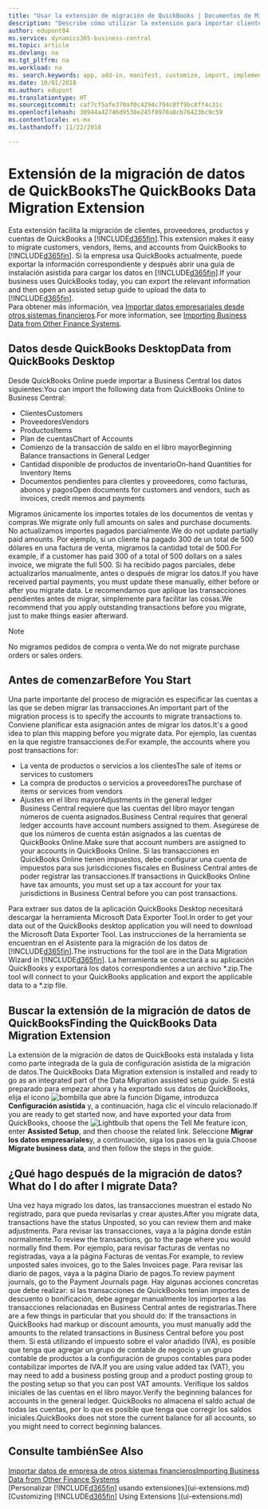 ```yaml
---
title: "Usar la extensión de migración de QuickBooks | Documentos de Microsoft"
description: "Describe cómo utilizar la extensión para importar clientes, proveedores, productos y cuentas desde QuickBooks Desktop a Business Central."
author: edupont04
ms.service: dynamics365-business-central
ms.topic: article
ms.devlang: na
ms.tgt_pltfrm: na
ms.workload: na
ms. search.keywords: app, add-in, manifest, customize, import, implement
ms.date: 10/01/2018
ms.author: edupont
ms.translationtype: HT
ms.sourcegitcommit: caf7cf5afe370af0c4294c794c0ff9bc8ff4c31c
ms.openlocfilehash: 30944a42746d9538e245f8970a8cb76423bc9c59
ms.contentlocale: es-mx
ms.lasthandoff: 11/22/2018

---
```


# <a name="the-quickbooks-data-migration-extension"></a><span data-ttu-id="a1227-103">Extensión de la migración de datos de QuickBooks</span><span class="sxs-lookup"><span data-stu-id="a1227-103">The QuickBooks Data Migration Extension</span></span>
<span data-ttu-id="a1227-104">Esta extensión facilita la migración de clientes, proveedores, productos y cuentas de QuickBooks a [!INCLUDE[d365fin](includes/d365fin_md.md)].</span><span class="sxs-lookup"><span data-stu-id="a1227-104">This extension makes it easy to migrate customers, vendors, items, and accounts from QuickBooks to [!INCLUDE[d365fin](includes/d365fin_md.md)].</span></span> <span data-ttu-id="a1227-105">Si la empresa usa QuickBooks actualmente, puede exportar la información correspondiente y después abrir una guía de instalación asistida para cargar los datos en [!INCLUDE[d365fin](includes/d365fin_md.md)].</span><span class="sxs-lookup"><span data-stu-id="a1227-105">If your business uses QuickBooks today, you can export the relevant information and then open an assisted setup guide to upload the data to [!INCLUDE[d365fin](includes/d365fin_md.md)].</span></span>  
<span data-ttu-id="a1227-106">Para obtener más información, vea [Importar datos empresariales desde otros sistemas financieros](across-import-data-configuration-packages.md).</span><span class="sxs-lookup"><span data-stu-id="a1227-106">For more information, see [Importing Business Data from Other Finance Systems](across-import-data-configuration-packages.md).</span></span>

## <a name="data-from-quickbooks-desktop"></a><span data-ttu-id="a1227-107">Datos desde QuickBooks Desktop</span><span class="sxs-lookup"><span data-stu-id="a1227-107">Data from QuickBooks Desktop</span></span>
 
<span data-ttu-id="a1227-108">Desde QuickBooks Online puede importar a Business Central los datos siguientes:</span><span class="sxs-lookup"><span data-stu-id="a1227-108">You can import the following data from QuickBooks Online to Business Central:</span></span>

- <span data-ttu-id="a1227-109">Clientes</span><span class="sxs-lookup"><span data-stu-id="a1227-109">Customers</span></span>  
- <span data-ttu-id="a1227-110">Proveedores</span><span class="sxs-lookup"><span data-stu-id="a1227-110">Vendors</span></span>  
- <span data-ttu-id="a1227-111">Productos</span><span class="sxs-lookup"><span data-stu-id="a1227-111">Items</span></span>  
- <span data-ttu-id="a1227-112">Plan de cuentas</span><span class="sxs-lookup"><span data-stu-id="a1227-112">Chart of Accounts</span></span>  
- <span data-ttu-id="a1227-113">Comienzo de la transacción de saldo en el libro mayor</span><span class="sxs-lookup"><span data-stu-id="a1227-113">Beginning Balance transactions in General Ledger</span></span>  
- <span data-ttu-id="a1227-114">Cantidad disponible de productos de inventario</span><span class="sxs-lookup"><span data-stu-id="a1227-114">On-hand Quantities for Inventory Items</span></span>  
- <span data-ttu-id="a1227-115">Documentos pendientes para clientes y proveedores, como facturas, abonos y pagos</span><span class="sxs-lookup"><span data-stu-id="a1227-115">Open documents for customers and vendors, such as invoices, credit memos and payments</span></span>  

<span data-ttu-id="a1227-116">Migramos únicamente los importes totales de los documentos de ventas y compras.</span><span class="sxs-lookup"><span data-stu-id="a1227-116">We migrate only full amounts on sales and purchase documents.</span></span> <span data-ttu-id="a1227-117">No actualizamos importes pagados parcialmente.</span><span class="sxs-lookup"><span data-stu-id="a1227-117">We do not update partially paid amounts.</span></span> <span data-ttu-id="a1227-118">Por ejemplo, si un cliente ha pagado 300 de un total de 500 dólares en una factura de venta, migramos la cantidad total de 500.</span><span class="sxs-lookup"><span data-stu-id="a1227-118">For example, if a customer has paid 300 of a total of 500 dollars on a sales invoice, we migrate the full 500.</span></span> <span data-ttu-id="a1227-119">Si ha recibido pagos parciales, debe actualizarlos manualmente, antes o después de migrar los datos.</span><span class="sxs-lookup"><span data-stu-id="a1227-119">If you have received partial payments, you must update these manually, either before or after you migrate data.</span></span> <span data-ttu-id="a1227-120">Le recomendamos que aplique las transacciones pendientes antes de migrar, simplemente para facilitar las cosas.</span><span class="sxs-lookup"><span data-stu-id="a1227-120">We recommend that you apply outstanding transactions before you migrate, just to make things easier afterward.</span></span>

> [!NOTE]
> <span data-ttu-id="a1227-121">No migramos pedidos de compra o venta.</span><span class="sxs-lookup"><span data-stu-id="a1227-121">We do not migrate purchase orders or sales orders.</span></span>

## <a name="before-you-start"></a><span data-ttu-id="a1227-122">Antes de comenzar</span><span class="sxs-lookup"><span data-stu-id="a1227-122">Before You Start</span></span>
<span data-ttu-id="a1227-123">Una parte importante del proceso de migración es especificar las cuentas a las que se deben migrar las transacciones.</span><span class="sxs-lookup"><span data-stu-id="a1227-123">An important part of the migration process is to specify the accounts to migrate transactions to.</span></span> <span data-ttu-id="a1227-124">Conviene planificar esta asignación antes de migrar los datos.</span><span class="sxs-lookup"><span data-stu-id="a1227-124">It's a good idea to plan this mapping before you migrate data.</span></span> <span data-ttu-id="a1227-125">Por ejemplo, las cuentas en la que registre transacciones de:</span><span class="sxs-lookup"><span data-stu-id="a1227-125">For example, the accounts where you post transactions for:</span></span>

- <span data-ttu-id="a1227-126">La venta de productos o servicios a los clientes</span><span class="sxs-lookup"><span data-stu-id="a1227-126">The sale of items or services to customers</span></span>  
- <span data-ttu-id="a1227-127">La compra de productos o servicios a proveedores</span><span class="sxs-lookup"><span data-stu-id="a1227-127">The purchase of items or services from vendors</span></span>  
- <span data-ttu-id="a1227-128">Ajustes en el libro mayor</span><span class="sxs-lookup"><span data-stu-id="a1227-128">Adjustments in the general ledger</span></span>  
<span data-ttu-id="a1227-129">Business Central requiere que las cuentas del libro mayor tengan números de cuenta asignados.</span><span class="sxs-lookup"><span data-stu-id="a1227-129">Business Central requires that general ledger accounts have account numbers assigned to them.</span></span> <span data-ttu-id="a1227-130">Asegúrese de que los números de cuenta están asignados a las cuentas de QuickBooks Online.</span><span class="sxs-lookup"><span data-stu-id="a1227-130">Make sure that account numbers are assigned to your accounts in QuickBooks Online.</span></span>
<span data-ttu-id="a1227-131">Si las transacciones en QuickBooks Online tienen impuestos, debe configurar una cuenta de impuestos para sus jurisdicciones fiscales en Business Central antes de poder registrar las transacciones.</span><span class="sxs-lookup"><span data-stu-id="a1227-131">If transactions in QuickBooks Online have tax amounts, you must set up a tax account for your tax jurisdictions in Business Central before you can post transactions.</span></span>

<span data-ttu-id="a1227-132">Para extraer sus datos de la aplicación QuickBooks Desktop necesitará descargar la herramienta Microsoft Data Exporter Tool.</span><span class="sxs-lookup"><span data-stu-id="a1227-132">In order to get your data out of the QuickBooks desktop application you will need to download the Microsoft Data Exporter Tool.</span></span>  <span data-ttu-id="a1227-133">Las instrucciones de la herramienta se encuentran en el Asistente para la migración de los datos de [!INCLUDE[d365fin](includes/d365fin_md.md)].</span><span class="sxs-lookup"><span data-stu-id="a1227-133">The instructions for the tool are in the Data Migration Wizard in [!INCLUDE[d365fin](includes/d365fin_md.md)].</span></span> <span data-ttu-id="a1227-134">La herramienta se conectará a su aplicación QuickBooks y exportará los datos correspondientes a un archivo \*.zip.</span><span class="sxs-lookup"><span data-stu-id="a1227-134">The tool will connect to your QuickBooks application and export the applicable data to a \*.zip file.</span></span>  

## <a name="finding-the-quickbooks-data-migration-extension"></a><span data-ttu-id="a1227-135">Buscar la extensión de la migración de datos de QuickBooks</span><span class="sxs-lookup"><span data-stu-id="a1227-135">Finding the QuickBooks Data Migration Extension</span></span>
<span data-ttu-id="a1227-136">La extensión de la migración de datos de QuickBooks está instalada y lista como parte integrada de la guía de configuración asistida de la migración de datos.</span><span class="sxs-lookup"><span data-stu-id="a1227-136">The QuickBooks Data Migration extension is installed and ready to go as an integrated part of the Data Migration assisted setup guide.</span></span> <span data-ttu-id="a1227-137">Si está preparado para empezar ahora y ha exportado sus datos de QuickBooks, elija el icono ![bombilla que abre la función Dígame](media/ui-search/search_small.png "Dígame que desea hacer"), introduzca **Configuración asistida** y, a continuación, haga clic el vínculo relacionado.</span><span class="sxs-lookup"><span data-stu-id="a1227-137">If you are ready to get started now, and have exported your data from QuickBooks, choose the ![Lightbulb that opens the Tell Me feature](media/ui-search/search_small.png "Tell me what you want to do") icon, enter **Assisted Setup**, and then choose the related link.</span></span> <span data-ttu-id="a1227-138">Seleccione **Migrar los datos empresariales**y, a continuación, siga los pasos en la guía.</span><span class="sxs-lookup"><span data-stu-id="a1227-138">Choose **Migrate business data**, and then follow the steps in the guide.</span></span>  

## <a name="what-do-i-do-after-i-migrate-data"></a><span data-ttu-id="a1227-139">¿Qué hago después de la migración de datos?</span><span class="sxs-lookup"><span data-stu-id="a1227-139">What do I do after I migrate Data?</span></span>
<span data-ttu-id="a1227-140">Una vez haya migrado los datos, las transacciones muestran el estado No registrado, para que pueda revisarlas y crear ajustes.</span><span class="sxs-lookup"><span data-stu-id="a1227-140">After you migrate data, transactions have the status Unposted, so you can review them and make adjustments.</span></span> <span data-ttu-id="a1227-141">Para revisar las transacciones, vaya a la página donde están normalmente.</span><span class="sxs-lookup"><span data-stu-id="a1227-141">To review the transactions, go to the page where you would normally find them.</span></span> <span data-ttu-id="a1227-142">Por ejemplo, para revisar facturas de ventas no registradas, vaya a la página Facturas de ventas.</span><span class="sxs-lookup"><span data-stu-id="a1227-142">For example, to review unposted sales invoices, go to the Sales Invoices page.</span></span> <span data-ttu-id="a1227-143">Para revisar las diario de pagos, vaya a la página Diario de pagos.</span><span class="sxs-lookup"><span data-stu-id="a1227-143">To review payment journals, go to the Payment Journals page.</span></span>
<span data-ttu-id="a1227-144">Hay algunas acciones concretas que debe realizar: si las transacciones de QuickBooks tenían importes de descuento o bonificación, debe agregar manualmente los importes a las transacciones relacionadas en Business Central antes de registrarlas.</span><span class="sxs-lookup"><span data-stu-id="a1227-144">There are a few things in particular that you should do: If the transactions in QuickBooks had markup or discount amounts, you must manually add the amounts to the related transactions in Business Central before you post them.</span></span>
<span data-ttu-id="a1227-145">Si está utilizando el impuesto sobre el valor añadido (IVA), es posible que tenga que agregar un grupo de contable de negocio y un grupo contable de productos a la configuración de grupos contables para poder contabilizar importes de IVA.</span><span class="sxs-lookup"><span data-stu-id="a1227-145">If you are using value added tax (VAT), you may need to add a business posting group and a product posting group to the posting setup so that you can post VAT amounts.</span></span>
<span data-ttu-id="a1227-146">Verifique los saldos iniciales de las cuentas en el libro mayor.</span><span class="sxs-lookup"><span data-stu-id="a1227-146">Verify the beginning balances for accounts in the general ledger.</span></span> <span data-ttu-id="a1227-147">QuickBooks no almacena el saldo actual de todas las cuentas, por lo que es posible que tenga que corregir los saldos iniciales.</span><span class="sxs-lookup"><span data-stu-id="a1227-147">QuickBooks does not store the current balance for all accounts, so you might need to correct beginning balances.</span></span>

## <a name="see-also"></a><span data-ttu-id="a1227-148">Consulte también</span><span class="sxs-lookup"><span data-stu-id="a1227-148">See Also</span></span>
[<span data-ttu-id="a1227-149">Importar datos de empresa de otros sistemas financieros</span><span class="sxs-lookup"><span data-stu-id="a1227-149">Importing Business Data from Other Finance Systems</span></span>](across-import-data-configuration-packages.md)  
<span data-ttu-id="a1227-150">[Personalizar [!INCLUDE[d365fin](includes/d365fin_md.md)] usando extensiones](ui-extensions.md)</span><span class="sxs-lookup"><span data-stu-id="a1227-150">[Customizing [!INCLUDE[d365fin](includes/d365fin_md.md)] Using Extensions ](ui-extensions.md)</span></span>  

